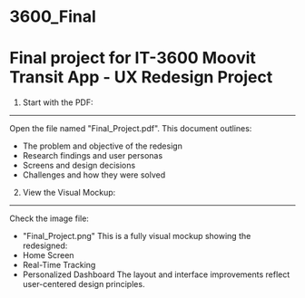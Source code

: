 # 3600_Final
Final project for IT-3600
Moovit Transit App - UX Redesign Project
========================================

1. Start with the PDF:
----------------------
Open the file named "Final_Project.pdf".
This document outlines:
- The problem and objective of the redesign
- Research findings and user personas
- Screens and design decisions
- Challenges and how they were solved

2. View the Visual Mockup:
--------------------------
Check the image file:
- "Final_Project.png"
This is a fully visual mockup showing the redesigned:
- Home Screen
- Real-Time Tracking
- Personalized Dashboard
The layout and interface improvements reflect user-centered design principles.
